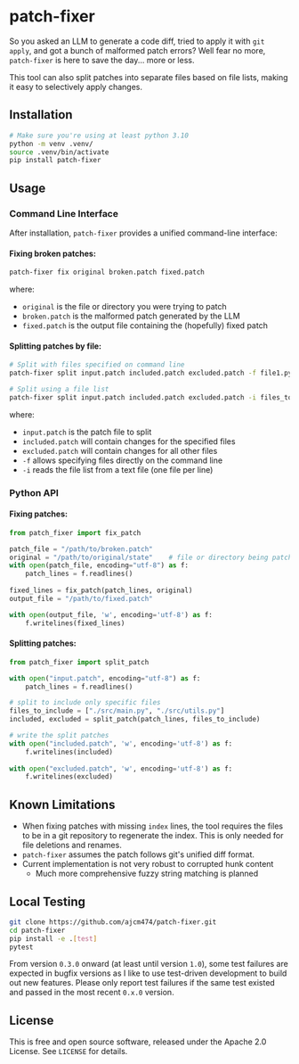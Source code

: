 # patch-fixer
So you asked an LLM to generate a code diff, tried to apply it with `git apply`, and got a bunch of malformed patch errors? Well fear no more, `patch-fixer` is here to save the day... more or less.

This tool can also split patches into separate files based on file lists, making it easy to selectively apply changes.

## Installation
```bash
# Make sure you're using at least python 3.10
python -m venv .venv/
source .venv/bin/activate
pip install patch-fixer
```

## Usage

### Command Line Interface

After installation, `patch-fixer` provides a unified command-line interface:

#### Fixing broken patches:
```bash
patch-fixer fix original broken.patch fixed.patch
```
where:
- `original` is the file or directory you were trying to patch
- `broken.patch` is the malformed patch generated by the LLM
- `fixed.patch` is the output file containing the (hopefully) fixed patch

#### Splitting patches by file:
```bash
# Split with files specified on command line
patch-fixer split input.patch included.patch excluded.patch -f file1.py file2.py

# Split using a file list
patch-fixer split input.patch included.patch excluded.patch -i files_to_include.txt
```
where:
- `input.patch` is the patch file to split
- `included.patch` will contain changes for the specified files
- `excluded.patch` will contain changes for all other files
- `-f` allows specifying files directly on the command line
- `-i` reads the file list from a text file (one file per line)

### Python API

#### Fixing patches:
```python
from patch_fixer import fix_patch

patch_file = "/path/to/broken.patch"
original = "/path/to/original/state"    # file or directory being patched
with open(patch_file, encoding="utf-8") as f:
    patch_lines = f.readlines()
    
fixed_lines = fix_patch(patch_lines, original)
output_file = "/path/to/fixed.patch"

with open(output_file, 'w', encoding='utf-8') as f:
    f.writelines(fixed_lines)
```

#### Splitting patches:
```python
from patch_fixer import split_patch

with open("input.patch", encoding="utf-8") as f:
    patch_lines = f.readlines()

# split to include only specific files
files_to_include = ["./src/main.py", "./src/utils.py"]
included, excluded = split_patch(patch_lines, files_to_include)

# write the split patches
with open("included.patch", 'w', encoding='utf-8') as f:
    f.writelines(included)
    
with open("excluded.patch", 'w', encoding='utf-8') as f:
    f.writelines(excluded)
```

## Known Limitations

- When fixing patches with missing `index` lines, the tool requires the files to be in a git repository to regenerate the index. This is only needed for file deletions and renames.
- `patch-fixer` assumes the patch follows git's unified diff format.
- Current implementation is not very robust to corrupted hunk content
  - Much more comprehensive fuzzy string matching is planned

## Local Testing
```bash
git clone https://github.com/ajcm474/patch-fixer.git
cd patch-fixer
pip install -e .[test]
pytest
```
From version `0.3.0` onward (at least until version `1.0`), some test failures are expected
in bugfix versions as I like to use test-driven development to build out new features. 
Please only report test failures if the same test existed and passed in the most recent `0.x.0` version.

## License

This is free and open source software, released under the Apache 2.0 License. See `LICENSE` for details.
